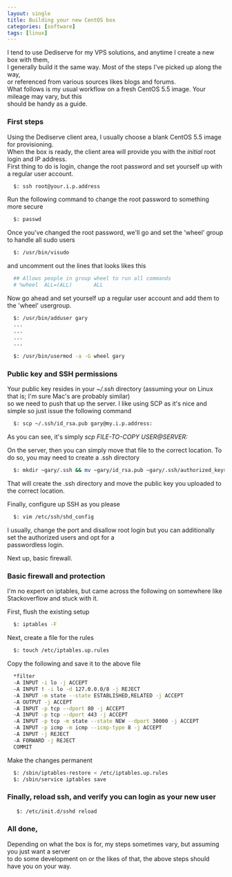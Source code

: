 ```yaml
---
layout: single
title: Building your new CentOS box
categories: [software]
tags: [linux]
---
```


I tend to use Dediserve for my VPS solutions, and anytime I create a new box with them,  
I generally build it the same way. Most of the steps I've picked up along the way,  
or referenced from various sources likes blogs and forums.  
What follows is my usual workflow on a fresh CentOS 5.5 image. Your mileage may vary, but this  
should be handy as a guide.  

### First steps

Using the Dediserve client area, I usually choose a blank CentOS 5.5 image for provisioning.  
When the box is ready, the client area will provide you with the _initial_ root login and IP address.  
First thing to do is login, change the root password and set yourself up with a regular user account.   
 
```bash
  $: ssh root@your.i.p.address
```

Run the following command to change the root password to something more secure  

```bash
  $: passwd
```

Once you've changed the root password, we'll go and set the 'wheel' group to handle all sudo users  

```bash
  $: /usr/bin/visudo
```

and uncomment out the lines that looks likes this  

```bash
  ## Allows people in group wheel to run all commands
  # %wheel  ALL=(ALL)       ALL
```

Now go ahead and set yourself up a regular user account and add them to the 'wheel' usergroup.  

```bash
  $: /usr/bin/adduser gary
  ...
  ...
  ...
  ...

  $: /usr/bin/usermod -a -G wheel gary
```

### Public key and SSH permissions

Your public key resides in your _~/.ssh_ directory (assuming your on Linux that is; I'm sure Mac's are probably similar)  
so we need to push that up the server. I like using SCP as it's nice and simple so just issue the following command  

```bash
  $: scp ~/.ssh/id_rsa.pub gary@my.i.p.address:
```

As you can see, it's simply _scp FILE-TO-COPY USER@SERVER:_

On the server, then you can simply move that file to the correct location. To do so, you may need to create a .ssh directory

```bash
  $: mkdir ~gary/.ssh && mv ~gary/id_rsa.pub ~gary/.ssh/authorized_keys
```

That will create the .ssh directory and move the public key you uploaded to the correct location.

Finally, configure up SSH as you please

```bash
  $: vim /etc/ssh/shd_config
```

I usually, change the port and disallow root login but you can additionally set the authorized users and opt for a   
passwordless login. 

Next up, basic firewall.  

### Basic firewall and protection

I'm no expert on iptables, but came across the following on somewhere like Stackoverflow and stuck with it.

First, flush the existing setup

```bash
  $: iptables -F
```

Next, create a file for the rules

```bash
  $: touch /etc/iptables.up.rules
```

Copy the following and save it to the above file

```bash
  *filter
  -A INPUT -i lo -j ACCEPT
  -A INPUT ! -i lo -d 127.0.0.0/8 -j REJECT
  -A INPUT -m state --state ESTABLISHED,RELATED -j ACCEPT
  -A OUTPUT -j ACCEPT
  -A INPUT -p tcp --dport 80 -j ACCEPT
  -A INPUT -p tcp --dport 443 -j ACCEPT
  -A INPUT -p tcp -m state --state NEW --dport 30000 -j ACCEPT
  -A INPUT -p icmp -m icmp --icmp-type 8 -j ACCEPT
  -A INPUT -j REJECT
  -A FORWARD -j REJECT
  COMMIT
```

Make the changes permanent

```bash
  $: /sbin/iptables-restore < /etc/iptables.up.rules
  $: /sbin/service iptables save
```

### Finally, reload ssh, and verify you can login as your new user

```bash
   $: /etc/init.d/sshd reload
```

### All done,

Depending on what the box is for, my steps sometimes vary, but assuming you just want a server  
to do some development on or the likes of that, the above steps should have you on your way.
